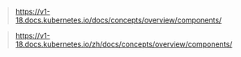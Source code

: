 

> https://v1-18.docs.kubernetes.io/docs/concepts/overview/components/





> https://v1-18.docs.kubernetes.io/zh/docs/concepts/overview/components/

